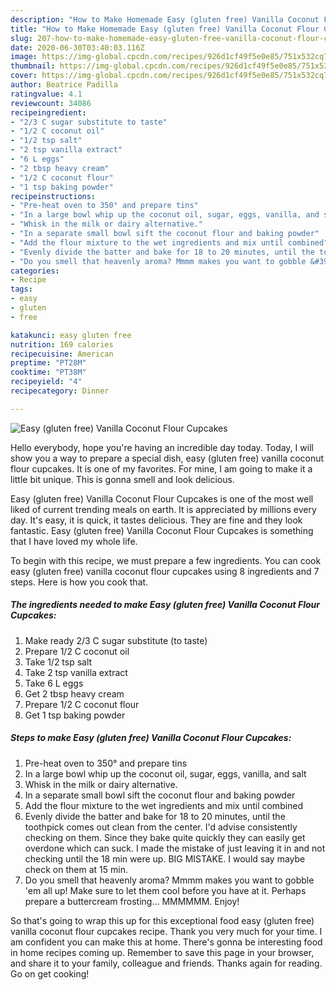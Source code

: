 ```yaml
---
description: "How to Make Homemade Easy (gluten free) Vanilla Coconut Flour Cupcakes"
title: "How to Make Homemade Easy (gluten free) Vanilla Coconut Flour Cupcakes"
slug: 207-how-to-make-homemade-easy-gluten-free-vanilla-coconut-flour-cupcakes
date: 2020-06-30T03:40:03.116Z
image: https://img-global.cpcdn.com/recipes/926d1cf49f5e0e85/751x532cq70/easy-gluten-free-vanilla-coconut-flour-cupcakes-recipe-main-photo.jpg
thumbnail: https://img-global.cpcdn.com/recipes/926d1cf49f5e0e85/751x532cq70/easy-gluten-free-vanilla-coconut-flour-cupcakes-recipe-main-photo.jpg
cover: https://img-global.cpcdn.com/recipes/926d1cf49f5e0e85/751x532cq70/easy-gluten-free-vanilla-coconut-flour-cupcakes-recipe-main-photo.jpg
author: Beatrice Padilla
ratingvalue: 4.1
reviewcount: 34086
recipeingredient:
- "2/3 C sugar substitute to taste"
- "1/2 C coconut oil"
- "1/2 tsp salt"
- "2 tsp vanilla extract"
- "6 L eggs"
- "2 tbsp heavy cream"
- "1/2 C coconut flour"
- "1 tsp baking powder"
recipeinstructions:
- "Pre-heat oven to 350° and prepare tins"
- "In a large bowl whip up the coconut oil, sugar, eggs, vanilla, and salt"
- "Whisk in the milk or dairy alternative."
- "In a separate small bowl sift the coconut flour and baking powder"
- "Add the flour mixture to the wet ingredients and mix until combined"
- "Evenly divide the batter and bake for 18 to 20 minutes, until the toothpick comes out clean from the center. I&#39;d advise consistently checking on them. Since they bake quite quickly they can easily get overdone which can suck. I made the mistake of just leaving it in and not checking until the 18 min were up. BIG MISTAKE. I would say maybe check on them at 15 min."
- "Do you smell that heavenly aroma? Mmmm makes you want to gobble &#39;em all up! Make sure to let them cool before you have at it. Perhaps prepare a buttercream frosting... MMMMMM. Enjoy!"
categories:
- Recipe
tags:
- easy
- gluten
- free

katakunci: easy gluten free 
nutrition: 169 calories
recipecuisine: American
preptime: "PT28M"
cooktime: "PT38M"
recipeyield: "4"
recipecategory: Dinner

---
```



![Easy (gluten free) Vanilla Coconut Flour Cupcakes](https://img-global.cpcdn.com/recipes/926d1cf49f5e0e85/751x532cq70/easy-gluten-free-vanilla-coconut-flour-cupcakes-recipe-main-photo.jpg)

Hello everybody, hope you're having an incredible day today. Today, I will show you a way to prepare a special dish, easy (gluten free) vanilla coconut flour cupcakes. It is one of my favorites. For mine, I am going to make it a little bit unique. This is gonna smell and look delicious.

Easy (gluten free) Vanilla Coconut Flour Cupcakes is one of the most well liked of current trending meals on earth. It is appreciated by millions every day. It's easy, it is quick, it tastes delicious. They are fine and they look fantastic. Easy (gluten free) Vanilla Coconut Flour Cupcakes is something that I have loved my whole life.




To begin with this recipe, we must prepare a few ingredients. You can cook easy (gluten free) vanilla coconut flour cupcakes using 8 ingredients and 7 steps. Here is how you cook that.

<!--inarticleads1-->

##### The ingredients needed to make Easy (gluten free) Vanilla Coconut Flour Cupcakes:

1. Make ready 2/3 C sugar substitute (to taste)
1. Prepare 1/2 C coconut oil
1. Take 1/2 tsp salt
1. Take 2 tsp vanilla extract
1. Take 6 L eggs
1. Get 2 tbsp heavy cream
1. Prepare 1/2 C coconut flour
1. Get 1 tsp baking powder




<!--inarticleads2-->

##### Steps to make Easy (gluten free) Vanilla Coconut Flour Cupcakes:

1. Pre-heat oven to 350° and prepare tins
1. In a large bowl whip up the coconut oil, sugar, eggs, vanilla, and salt
1. Whisk in the milk or dairy alternative.
1. In a separate small bowl sift the coconut flour and baking powder
1. Add the flour mixture to the wet ingredients and mix until combined
1. Evenly divide the batter and bake for 18 to 20 minutes, until the toothpick comes out clean from the center. I&#39;d advise consistently checking on them. Since they bake quite quickly they can easily get overdone which can suck. I made the mistake of just leaving it in and not checking until the 18 min were up. BIG MISTAKE. I would say maybe check on them at 15 min.
1. Do you smell that heavenly aroma? Mmmm makes you want to gobble &#39;em all up! Make sure to let them cool before you have at it. Perhaps prepare a buttercream frosting... MMMMMM. Enjoy!




So that's going to wrap this up for this exceptional food easy (gluten free) vanilla coconut flour cupcakes recipe. Thank you very much for your time. I am confident you can make this at home. There's gonna be interesting food in home recipes coming up. Remember to save this page in your browser, and share it to your family, colleague and friends. Thanks again for reading. Go on get cooking!
